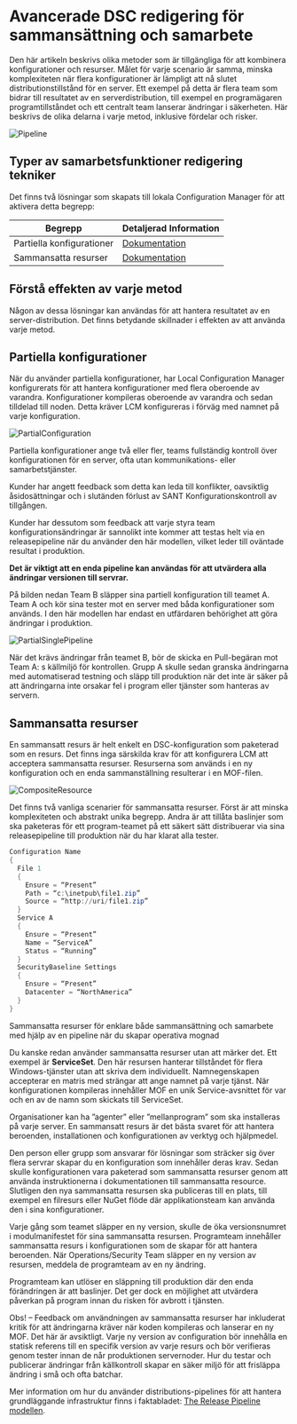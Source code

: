 # <a name="advanced-dsc-authoring-for-composition-and-collaboration"></a>Avancerade DSC redigering för sammansättning och samarbete

Den här artikeln beskrivs olika metoder som är tillgängliga för att kombinera konfigurationer och resurser.
Målet för varje scenario är samma, minska komplexiteten när flera konfigurationer är lämpligt att nå slutet distributionstillstånd för en server.
Ett exempel på detta är flera team som bidrar till resultatet av en serverdistribution, till exempel en programägaren programtillståndet och ett centralt team lanserar ändringar i säkerheten.
Här beskrivs de olika delarna i varje metod, inklusive fördelar och risker.

![Pipeline](images/Pipeline.jpg)

## <a name="types-of-collaborative-authoring-techniques"></a>Typer av samarbetsfunktioner redigering tekniker

Det finns två lösningar som skapats till lokala Configuration Manager för att aktivera detta begrepp:

| Begrepp | Detaljerad Information
|-|-
| Partiella konfigurationer | [Dokumentation](partialconfigs.md)
| Sammansatta resurser | [Dokumentation](authoringresourcecomposite.md)

## <a name="understanding-the-impact-of-each-approach"></a>Förstå effekten av varje metod

Någon av dessa lösningar kan användas för att hantera resultatet av en server-distribution.
Det finns betydande skillnader i effekten av att använda varje metod.

## <a name="partial-configurations"></a>Partiella konfigurationer

När du använder partiella konfigurationer, har Local Configuration Manager konfigurerats för att hantera konfigurationer med flera oberoende av varandra.
Konfigurationer kompileras oberoende av varandra och sedan tilldelad till noden.
Detta kräver LCM konfigureras i förväg med namnet på varje konfiguration.

![PartialConfiguration](images/PartialConfiguration.jpg)

Partiella konfigurationer ange två eller fler, teams fullständig kontroll över konfigurationen för en server, ofta utan kommunikations- eller samarbetstjänster.

Kunder har angett feedback som detta kan leda till konflikter, oavsiktlig åsidosättningar och i slutänden förlust av SANT Konfigurationskontroll av tillgången.

Kunder har dessutom som feedback att varje styra team konfigurationsändringar är sannolikt inte kommer att testas helt via en releasepipeline när du använder den här modellen, vilket leder till oväntade resultat i produktion.

**Det är viktigt att en enda pipeline kan användas för att utvärdera alla ändringar versionen till servrar.**

På bilden nedan Team B släpper sina partiell konfiguration till teamet A. Team A och kör sina tester mot en server med båda konfigurationer som används.
I den här modellen har endast en utfärdaren behörighet att göra ändringar i produktion.

![PartialSinglePipeline](images/PartialSinglePipeline.jpg)

När det krävs ändringar från teamet B, bör de skicka en Pull-begäran mot Team A: s källmiljö för kontrollen.
Grupp A skulle sedan granska ändringarna med automatiserad testning och släpp till produktion när det inte är säker på att ändringarna inte orsakar fel i program eller tjänster som hanteras av servern.

## <a name="composite-resources"></a>Sammansatta resurser

En sammansatt resurs är helt enkelt en DSC-konfiguration som paketerad som en resurs.
Det finns inga särskilda krav för att konfigurera LCM att acceptera sammansatta resurser.
Resurserna som används i en ny konfiguration och en enda sammanställning resulterar i en MOF-filen.

![CompositeResource](images/CompositeResource.jpg)

Det finns två vanliga scenarier för sammansatta resurser.
Först är att minska komplexiteten och abstrakt unika begrepp.
Andra är att tillåta baslinjer som ska paketeras för ett program-teamet på ett säkert sätt distribuerar via sina releasepipeline till produktion när du har klarat alla tester.

```PowerShell
Configuration Name
{
  File 1
  {
    Ensure = “Present”
    Path = “c:\inetpub\file1.zip”
    Source = “http://uri/file1.zip”
  }
  Service A
  {
    Ensure = “Present”
    Name = “ServiceA”
    Status = “Running”
  }
  SecurityBaseline Settings
  {
    Ensure = “Present”
    Datacenter = “NorthAmerica”
  }
}
```

Sammansatta resurser för enklare både sammansättning och samarbete med hjälp av en pipeline när du skapar operativa mognad

Du kanske redan använder sammansatta resurser utan att märker det.
Ett exempel är **ServiceSet**.
Den här resursen hanterar tillståndet för flera Windows-tjänster utan att skriva dem individuellt.
Namnegenskapen accepterar en matris med strängar att ange namnet på varje tjänst.
När konfigurationen kompileras innehåller MOF en unik Service-avsnittet för var och en av de namn som skickats till ServiceSet.

Organisationer kan ha ”agenter” eller ”mellanprogram” som ska installeras på varje server.
En sammansatt resurs är det bästa svaret för att hantera beroenden, installationen och konfigurationen av verktyg och hjälpmedel.

Den person eller grupp som ansvarar för lösningar som sträcker sig över flera servrar skapar du en konfiguration som innehåller deras krav.
Sedan skulle konfigurationen vara paketerad som sammansatta resurser genom att använda instruktionerna i dokumentationen till sammansatta resource.
Slutligen den nya sammansatta resursen ska publiceras till en plats, till exempel en filresurs eller NuGet flöde där applikationsteam kan använda den i sina konfigurationer.

Varje gång som teamet släpper en ny version, skulle de öka versionsnumret i modulmanifestet för sina sammansatta resursen.
Programteam innehåller sammansatta resurs i konfigurationen som de skapar för att hantera beroenden.
När Operations/Security Team släpper en ny version av resursen, meddela de programteam av en ny ändring.

Programteam kan utlöser en släppning till produktion där den enda förändringen är att baslinjer.
Det ger dock en möjlighet att utvärdera påverkan på program innan du risken för avbrott i tjänsten.

Obs! – Feedback om användningen av sammansatta resurser har inkluderat kritik för att ändringarna kräver när koden kompileras och lanserar en ny MOF.
Det här är avsiktligt.
Varje ny version av configuration bör innehålla en statisk referens till en specifik version av varje resurs och bör verifieras genom tester innan de når produktionen servernoder.
Hur du testar och publicerar ändringar från källkontroll skapar en säker miljö för att frisläppa ändring i små och ofta batchar.

Mer information om hur du använder distributions-pipelines för att hantera grundläggande infrastruktur finns i faktabladet: [The Release Pipeline modellen](http://aka.ms/thereleasepipelinemodel).
